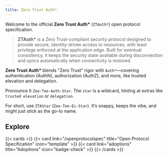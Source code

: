```yaml
---
title: Zero Trust Auth*
---
```

Welcome to the official **Zero Trust Auth\*** (`ZTAuth*`) open protocol specification.

> **ZTAuth\*** is a Zero Trust-compliant security protocol designed to provide secure, identity-driven access to resources, with least privilege enforced at the application edge. Built for eventual consistency, it keeps the security state available during disconnection and syncs automatically when connectivity is restored.


**Zero Trust Auth\*** blends "Zero Trust" rigor with `Auth*`—covering authentication (AuthN), authorization (AuthZ), and more, like trusted elevation and delegation.

Pronounce it `Zee-Tee-Auth-Star`. The `star` is a wildcard, hinting at extras like `trusted elevation` or `delegation`.

For short, use `ZTAStar` (`Zee-Tee-Ei-Star`). It’s snappy, keeps the vibe, and might just stick as the go-to name.

## Explore

{{< cards >}}
  {{< card link="/openprotocolspec" title="Open Protocol Specification" icon="template" >}}
  {{< card link="adoptions" title="Adoptions" icon="badge-check" >}}
{{< /cards >}}
